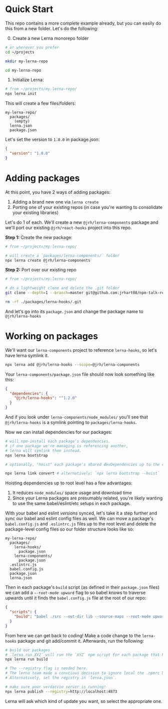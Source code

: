 # Quick Start

This repo contains a more complete example already, but you can easily do this
from a new folder. Let's do the following:

0. Create a new Lerna monorepo folder

```bash
# or wherever you prefer
cd ~/projects

mkdir my-lerna-repo

cd my-lerna-repo
```

1. Initialize Lerna:

```bash
# from ~/projects/my-lerna-repo/
npx lerna init
```

This will create a few files/folders:

```
my-lerna-repo/
  packages/
    (empty)
  lerna.json
  package.json
```

Let's set the version to `1.0.0` in package.json:

```json
{
  "version": "1.0.0"
}
```

# Adding packages

At this point, you have 2 ways of adding packages:
  1. Adding a brand new one via `lerna create`
  2. Porting one of your existing repos (in case you're wanting to consolidate
     your existing libraries)

Let's do 1 of each. We'll create a new `@jrh/lerna-components` package and we'll
port our existing `@jrh/react-hooks` project into this repo.

**Step 1:** Create the new package:

```bash
# from ~/projects/my-lerna-repo/

# will create a `packages/lerna-components/` folder
npx lerna create @jrh/lerna-components
```

**Step 2:** Port over our existing repo
```bash
# from ~/projects/my-lerna-repo/

# do a lightweight clone and delete the .git folder
git clone --depth=1 --branch=master git@github.com:jrhart08/npm-talk-react-hooks.git ./packages/lerna-hooks

rm -rf ./packages/lerna-hooks/.git
```

And let's go into its `package.json` and change the package name to `@jrh/lerna-hooks`

# Working on packages

We'll want our `lerna-components` project to reference `lerna-hooks`, so let's
have lerna symlink it.

```bash
npx lerna add @jrh/lerna-hooks --scope=@jrh/lerna-components
```

Your `lerna-components/package.json` file should now look something like this:
```json
{
  "dependencies": {
    "@jrh/lerna-hooks": "^1.2.0"
  }
}
```

And if you look under `lerna-components/node_modules/` you'll see that
`@jrh/lerna-hooks` is a symlink pointing to `packages/lerna-hooks`.

Now we can install dependencies for our packages:

```bash
# will npm-install each package's dependencies.
# if one package we're managing is referencing another,
# lerna will symlink them instead.
npx lerna bootstrap

# optionally, "hoist" each package's shared devDependencies up to the root package.json

npx lerna link convert # alternatively: `npx lerna bootstrap --hoist`
```

Hoisting dependencies up to root level has a few advantages:

1. It reduces `node_modules/` space usage and download time
2. Since your Lerna packages are presumably related, you're likely wanting to
   use the same babel/eslint/etc setups in each package.

With your babel and eslint _versions_ synced, let's take it a step further and
sync our babel and eslint config files as well. We can move a package's 
`babel.config.js` and `.eslintrc.js` files up to the root level and delete the
package-level config files so our folder structure looks like so:

```
my-lerna-repo/
  packages/
    lerna-hooks/
      package.json
    lerna-components/
      package.json
  .eslintrc.js
  babel.config.js
  package.json
  lerna.json
```

Then in each package's `build` script (as defined in their `package.json` files)
we can add a `--root-mode upward` flag to so babel knows to traverse upwards
until it finds the `babel.config.js` file at the root of our repo:

```json
{
  "scripts": {
    "build": "babel ./src --out-dir lib --source-maps --root-mode upward"
  }
}
```

From here we can get back to coding! Make a code change to the `lerna-hooks` package
and git add/commit it. Afterwards, run the following:

```bash
# build our packages
# `lerna run XYZ` will run the `XYZ` npm script for each package that has it
npx lerna run build

# The --registry flag is needed here.
# The lerna team made a conscious decision to ignore local the .npmrc because reasons.
# Alternatively, set the registry in `lerna.json`.

# make sure your verdaccio server is running!
npx lerna publish --registry=http://localhost:4873
```

Lerna will ask which kind of update you want, so select the appropriate one.
